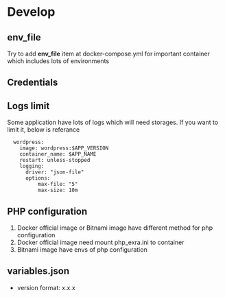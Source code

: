# Develop

## env_file

Try to add **env_file** item at docker-compose.yml for important container which includes lots of environments

## Credentials

## Logs limit

Some application have lots of logs which will need storages. If you want to limit it, below is referance

```
  wordpress:
    image: wordpress:$APP_VERSION
    container_name: $APP_NAME
    restart: unless-stopped
    logging:
      driver: "json-file"
      options:
          max-file: "5"
          max-size: 10m
```

## PHP configuration

1. Docker official image or Bitnami image have different method for php configuration
2. Docker official image need mount php_exra.ini to container
3. Bitnami image have envs of php configuration

## variables.json

* version format: x.x.x
